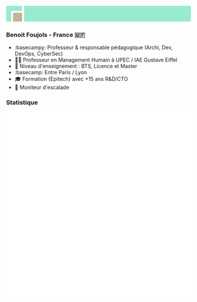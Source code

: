 ![separe](https://raw.githubusercontent.com/studoo-app/.github/main/profile/studoo-banner-logo.png)

### Benoit Foujols - France :st_martin:

- :basecampy: Professeur & responsable pédagogique (Archi, Dev, DevOps, CyberSec)
- :teacher: Professeur en Management Humain à UPEC / IAE Gustave Eiffel
- :rocket: Niveau d'enseignement : BTS, Licence et Master
- :basecamp: Entre Paris / Lyon
- :mortar_board: Formation {Epitech} avec +15 ans R&D/CTO
- :climbing: Moniteur d'escalade

### Statistique
![github-metrics.svg](github-metrics.svg)

